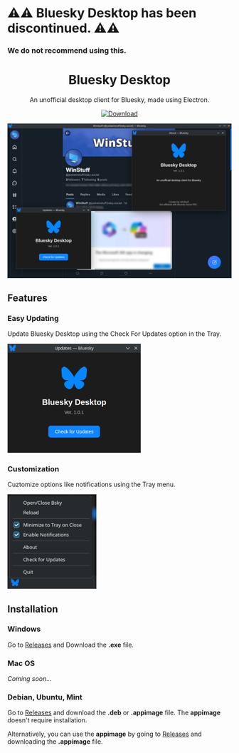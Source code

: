 # ⚠️⚠️ Bluesky Desktop has been discontinued. ⚠️⚠️
### We do not recommend using this.

<div align="center">
<h1>Bluesky Desktop</h1>

<p>An unofficial desktop client for Bluesky, made using Electron.</p>

[![Download](https://gist.githubusercontent.com/cxmeel/0dbc95191f239b631c3874f4ccf114e2/raw/download.svg)](https://github.com/enderfoxbg/bsky?tab=readme-ov-file#installation)
</div>

![Preview](https://raw.githubusercontent.com/enderfoxbg/bsky/refs/heads/main/imgs/preview.png)

## Features

### Easy Updating
Update Bluesky Desktop using the Check For Updates option in the Tray.

<img src="https://raw.githubusercontent.com/enderfoxbg/bsky/refs/heads/main/imgs/updates.png" alt="Easy Updating" width="300"/>

### Customization
Cuztomize options like notifications using the Tray menu.

<img src="https://raw.githubusercontent.com/enderfoxbg/bsky/refs/heads/main/imgs/tray.png" alt="Customization" width="200"/>

## Installation

### Windows
Go to [Releases](https://github.com/enderfoxbg/bsky/releases/latest) and Download the **.exe** file.

### Mac OS
*Coming soon...*

### Debian, Ubuntu, Mint
Go to [Releases](https://github.com/enderfoxbg/bsky/releases/latest) and download the **.deb** or **.appimage** file. The **appimage** doesn't require installation.

Alternatively, you can use the **appimage** by going to [Releases](https://github.com/enderfoxbg/bsky/releases/latest) and downloading the **.appimage** file.
